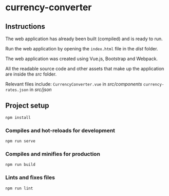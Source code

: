 # currency-converter

## Instructions

The web application has already been built (compiled) and is ready to run.

Run the web application by opening the `index.html` file in the *dist* folder.

The web application was created using Vue.js, Bootstrap and Webpack.

All the readable source code and other assets that make up the application are inside the *src* folder.



Relevant files include: 
`CurrencyConverter.vue` in *src/components*
`currency-rates.json` in *src/json*



## Project setup

```
npm install
```

### Compiles and hot-reloads for development
```
npm run serve
```

### Compiles and minifies for production
```
npm run build
```

### Lints and fixes files
```
npm run lint
```



